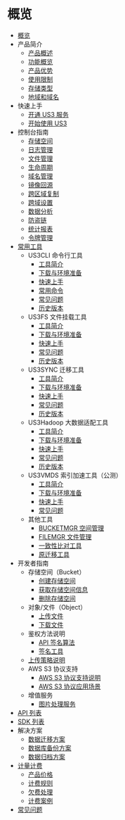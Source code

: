 
# 概览

* [概览](/ufile/README)
* 产品简介
    * [产品概述](/ufile/introduction/concept)
    * [功能概览](/ufile/introduction/functions)
    * [产品优势](/ufile/introduction/advantages)
    * [使用限制](/ufile/introduction/limit)
    * [存储类型](/ufile/introduction/storage_type)
    * [地域和域名](/ufile/introduction/region)
* 快速上手
    * [开通 US3 服务](/ufile/quick/start_service)
    * [开始使用 US3](/ufile/quick/quick_start)
* 控制台指南
    * [存储空间](/ufile/guide/space)
    * [日志管理](/ufile/guide/logging)
    * [文件管理](/ufile/guide/management)
    * [生命周期](/ufile/guide/lifecycle)
    * [域名管理](/ufile/guide/domain)
    * [镜像回源](/ufile/guide/mirror)
    * [跨区域复制](/ufile/guide/multisite)
    * [跨域设置](/ufile/guide/cors)
    * [数据分析](/ufile/guide/analyze)
    * [防盗链](/ufile/guide/referer)
    * [统计报表](/ufile/guide/dashboard)
    * [令牌管理](/ufile/guide/token)
* [常用工具](/ufile/tools/introduction)
    * US3CLI 命令行工具
        * [工具简介](/ufile/tools/us3cli/introduction)
        * [下载与环境准备](/ufile/tools/us3cli/prepare)
        * [快速上手](/ufile/tools/us3cli/quickaccess)
        * [常用命令](/ufile/tools/us3cli/command)
        * [常见问题](/ufile/tools/us3cli/questions)
        * [历史版本](/ufile/tools/us3cli/ReleaseNote)
    * US3FS 文件挂载工具
        * [工具简介](/ufile/tools/us3fs/introduction)
        * [下载与环境准备](/ufile/tools/us3fs/prepare)
        * [快速上手](/ufile/tools/us3fs/quickaccess)
        * [常见问题](/ufile/tools/us3fs/questions)
        * [历史版本](/ufile/tools/us3fs/ReleaseNote)
    * US3SYNC 迁移工具
        * [工具简介](/ufile/tools/us3sync/introduction)
        * [下载与环境准备](/ufile/tools/us3sync/prepare)
        * [快速上手](/ufile/tools/us3sync/quickaccess)
        * [常见问题](/ufile/tools/us3sync/questions)
        * [历史版本](/ufile/tools/us3sync/ReleaseNote)
    * US3Hadoop 大数据适配工具
        * [工具简介](/ufile/tools/us3hadoop/introduction)
        * [下载与环境准备](/ufile/tools/us3hadoop/prepare)
        * [快速上手](/ufile/tools/us3hadoop/quickaccess)
        * [常见问题](/ufile/tools/us3hadoop/questions)
        * [历史版本](/ufile/tools/us3hadoop/ReleaseNote)
    * US3VMDS 索引加速工具（公测）
        * [工具简介](/ufile/tools/us3hadoop/introduction)
        * [下载与环境准备](/ufile/tools/us3hadoop/prepare)
        * [快速上手](/ufile/tools/us3hadoop/quickaccess)
        * [常见问题](/ufile/tools/us3hadoop/questions)
    * 其他工具
        * [BUCKETMGR 空间管理](/ufile/tools/tools/tools_bcket)
        * [FILEMGR 文件管理](/ufile/tools/tools/tools_file)
        * [一致性比对工具](/ufile/tools/tools/consistency)
        * [原迁移工具](/ufile/tools/tools/ufile_import)
* 开发者指南
    * 存储空间（Bucket）
        * [创建存储空间](/ufile/guide/bucket/devguide)
        * [获取存储空间信息](/ufile/guide/bucket/describe)
        * [删除存储空间](/ufile/guide/bucket/delete)
    * 对象/文件（Object）
        * [上传文件](/ufile/guide/file/put)
        * [下载文件](/ufile/guide/file/download)
    * 鉴权方法说明
        * [API 签名算法](/ufile/api/authorization)
        * [签名工具](/ufile/api/authorization-tool)
	* [上传策略说明](/ufile/putpolicy)
    * AWS S3 协议支持
        * [AWS S3 协议支持说明](/ufile/s3/s3_introduction)
        * [AWS S3 协议应用场景](/ufile/s3/s3_application)
    * 增值服务
        * [图片处理服务](/ufile/service/pic)
* [API 列表](/ufile/api_reference)
* [SDK 列表](/ufile/tools/sdk)
* 解决方案
    * [数据迁移方案](/ufile/solutions/remove)
    * [数据库备份方案](/ufile/solutions/backup)
    * [数据归档方案](/ufile/solutions/archive)
* [计量计费](/ufile/bill/new)
    * [产品价格](/ufile/bill/billing)
    * [计费规则](/ufile/bill/directions)
    * [欠费处理](/ufile/bill/arrears)
    * [计费案例](/ufile/bill/case)
* [常见问题](/ufile/faq)

